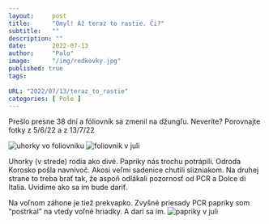 ```yaml
---
layout:     post
title:      "Omyl! Až teraz to rastie. Či?"
subtitle:   ""
description: ""
date:       2022-07-13
author:     "Palo"
image:      "/img/redkovky.jpg"
published: true
tags:
  
URL: "2022/07/13/teraz_to_rastie"
categories: [ Pole ]
---
```

Prešlo presne 38 dní a fóliovník sa zmenil na džungľu. Neveríte? Porovnajte fotky z 5/6/22 a z 13/7/22

![uhorky vo foliovniku](/img/uhorky-vo-foliaku.jpg)
![foliovnik v juli](/img/foliovnik-jul.jpg)

Uhorky (v strede) rodia ako divé. Papriky nás trochu potrápili. Odroda Korosko pošla navnivoč. Akosi veľmi sadenice chutili slizniakom. Na druhej strane to treba brať tak, že aspoň odlákali pozornosť od PCR a Dolce di Italia. Uvidime ako sa im bude dariť.

Na voľnom záhone je tiež prekvapko. Zvyšné priesady PCR papriky som “postrkal” na vtedy voľné hriadky. A darí sa im.
![papriky v juli](/img/papriky-2022.jpg)

